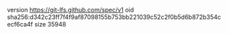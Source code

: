version https://git-lfs.github.com/spec/v1
oid sha256:d342c23ff7f4f9af87098155b753bb221039c52c2f0b5d6b872b354cecf6ca4f
size 35948
